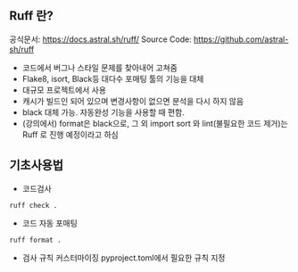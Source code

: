 
## Ruff 란? 

공식문서: https://docs.astral.sh/ruff/
Source Code: https://github.com/astral-sh/ruff


- 코드에서 버그나 스타일 문제를 찾아내어 고쳐줌 
- Flake8, isort, Black등 대다수 포매팅 툴의 기능을 대체 
- 대규모 프로젝트에서 사용
- 캐시가 빌드인 되어 있으며 변경사항이 없으면 분석을 다시 하지 않음 
- black 대체 가능. 자동완성 기능을 사용할 때 편함. 
- (강의에서) format은 black으로, 그 외 import sort 와 lint(불필요한 코드 제거)는 Ruff 로 진행 예정이라고 하심 


## 기초사용법 

- 코드검사 
```
ruff check .
```

- 코드 자동 포매팅 
```
ruff format .
```

- 검사 규칙 커스터마이징 
	pyproject.toml에서 필요한 규칙 지정 
